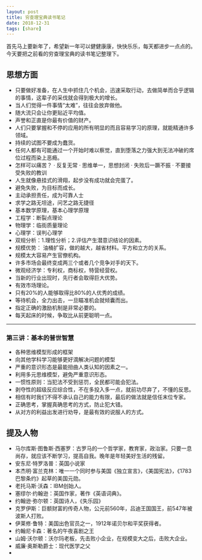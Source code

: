 ```yaml
---
layout: post
title: 穷查理宝典读书笔记
date: 2018-12-31
tags: [share]
---
```


首先马上要新年了，希望新一年可以健健康康，快快乐乐，每天都进步一点点的。今天要把之前看的穷查理宝典的读书笔记整理下。

## 思想方面

- 只要做好准备，在人生中抓住几个机会，迅速采取行动，去做简单而合乎逻辑的事情，这辈子的采伐就会得到极大的增长。
- 当人们觉得一件事情“太难”，往往会放弃做他。
- 随大流只会让你更贴近平均值。
- 声誉和正直是你最有价值的财产。
- 人们只要掌握和不停的应用的所有明显的而且容易学习的原理，就能精通许多领域。
- 持续的试图不要成为蠢货。
- 任何人都有可能通过一个开始时难以察觉，直到堕落之力强大到无法冲破的席位过程而染上恶瘾。
- 怎样可以痛苦？
    · 反复无常
    · 思维单一，思想封闭
    · 失败后一蹶不振
    · 不要接受失败的教训
- 人生就像悬挂式的滑翔，起步没有成功就会完蛋了。
- 避免失败，为目标而成长。
- 主动承担责任，成为可靠人士
- 求学之路无坦途，问艺之路无捷径
- 基本数学原理，基本心理学原理
- 工程学：断裂点理论
- 物理学：临街质量理论
- 心理学：误判心理学
- 双规分析：1.理性分析；2.评估产生潜意识结论的因素。
- 规模优势： 油桶扩容，做的越大，越省材料。平方和立方的关系。
- 规模太大容易产生官僚机构。
- 许多市场会最终变成两三个或者几个竞争对手的天下。
- 微观经济学：专利权，商标权，特营经营权。
- 当新的行业出现时，先行者会取得巨大优势。
- 有效市场理论。
- 只有20%的人能够取得比80%的人优秀的成绩。
- 等待机会，全力出击，一旦瞄准机会就倾囊而出。
- 指定正确的激励机制是非常必要的。
- 每天起床的时候，争取比从前更聪明一点。

-----------------------------------------------

<h3>第三讲：基本的普世智慧</h3>

- 各种思维模型形成的框架
- 向其他学科学习能够更好滴解决问题的模型
- 严重的意识形态是最能扭曲人类认知的因素之一。
- 利用多元思维模型，避免严重意识形态。
- 一惯性原则：当犯法不受到惩罚，全民都可能会犯法。
- 剥夺性的超级反应综合性，不在多投入多一点，就前功尽弃了，不懂的反思。
- 相信有时我们不得不承认自己的能力有限，最后的做法就是信任末位专家。
- 正确思考，掌握真确思考的方式，防止犯大错。
- 从对方的利益出发进行劝导，是最有效的说服人的方式。


## 提及人物

- 马尔库斯·图鲁斯·西塞罗：古罗马的一个哲学家，教育家，政治家。只要一息尚存，就应该不断学习，提高自我。晚年是年轻美好生活的残留。
- 安东尼·特罗洛普：英国小说家
- 本杰明·富兰克林：唯一一个同时参与美国《独立宣言》，《美国宪法》，《1783巴黎条约》起草的美国元勋。
- 老托马斯·沃森：IBM创始人。
- 塞缪尔·约翰逊：英国作家，著作《英语词典》。
- 约翰逊·弥尔顿：英国诗人，《失乐园》
- 克罗伊斯：巨额财富的传奇人物，公元前560年，吕迪王国国王，前547年被波斯人打败。
- 伊莱修·鲁特：美国出色官员之一，1912年诺贝尔和平奖获得者。
- 约翰尼卡森：著名的午夜喜剧之王
- 山姆·沃尔顿：沃尔玛老板，先击败小企业，在规模变大之后，击败大企业。
- 威廉·奥斯勒爵士：现代医学之父
- 